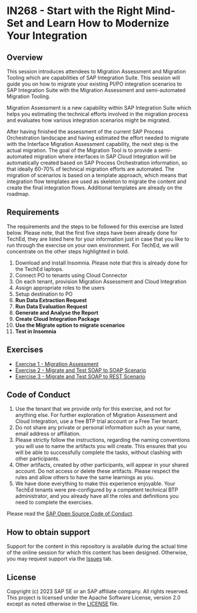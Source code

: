 <!-- [![REUSE status](https://api.reuse.software/badge/github.com/SAP-samples/teched2023-IN268)](https://api.reuse.software/info/github.com/SAP-samples/teched2023-IN268) -->

# IN268 - Start with the Right Mind-Set and Learn How to Modernize Your Integration

<!--
## Description

This repository contains the material for the SAP TechEd 2023 session called <b>IN268 - Start with the Right Mind-Set and Learn How to Modernize Your Integration</b>.  

This session will guide you on how to migrate your existing SAP Process Integration and SAP Process Orchestration (PI/PO) scenarios to SAP Integration Suite with the Migration Assessment and semi-automated Migration Tooling. Migration Assessment is a new capability within SAP Integration Suite which helps you estimating the technical efforts involved in the migration process and evaluates how various integration scenarios might be migrated. 

After having finished the assessment of the current SAP Process Orchestration landscape and having estimated the effort needed to migrate with the Interface Migration Assessment capability, the next step is the actual migration. The goal of the Migration Tool is to provide a semi-automated migration where interfaces in SAP Cloud Integration will be automatically created based on SAP Process Orchestration information, so that ideally 60-70% of technical migration efforts are automated. The migration of scenarios is based on a template approach, which means that integration flow templates are used as skeleton to migrate the content and create the final integration flows. Additional templates are already on the roadmap.
-->

## Overview

This session introduces attendees to Migration Assessment and Migration Tooling which are capabilities of SAP Integration Suite. This session will guide you on how to migrate your existing PI/PO integration scenarios to SAP Integration Suite with the Migration Assessment and semi-automated Migration Tooling.

Migration Assessment is a new capability within SAP Integration Suite which helps you estimating the technical efforts involved in the migration process and evaluates how various integration scenarios might be migrated. 

After having finished the assessment of the current SAP Process Orchestration landscape and having estimated the effort needed to migrate with the Interface Migration Assessment capability, the next step is the actual migration. The goal of the Migration Tool is to provide a semi-automated migration where interfaces in SAP Cloud Integration will be automatically created based on SAP Process Orchestration information, so that ideally 60-70% of technical migration efforts are automated. The migration of scenarios is based on a template approach, which means that integration flow templates are used as skeleton to migrate the content and create the final integration flows. Additional templates are already on the roadmap.

## Requirements

The requirements and the steps to be followed for this exercise are listed below. Please note, that the first five steps have been already done for TechEd, they are listed here for your information just in case that you like to run through the exercise on your own environment. For TechEd, we will concentrate on the other steps highlighted in bold. 

1. Download and install Insomnia. Please note that this is already done for the TechEd laptops.
2. Connect PO to tenants using Cloud Connector
3. On each tenant, provision Migration Assessment and Cloud Integration
4. Assign appropriate roles to the users
5. Setup destination to PO
5. <B>Run Data Extraction Request</B>
6. <B>Run Data Evaluation Request</B>
7. <B>Generate and Analyse the Report</B>
8. <B>Create Cloud Integration Package</B>
9. <B>Use the Migrate option to migrate scenarios</B>
10. <B>Test in Insomnia</B> 

## Exercises

<!-- Provide the exercise content here directly in README.md using [markdown](https://guides.github.com/features/mastering-markdown/) and linking to the specific exercise pages, below is an example. -->

- [Exercise 1 - Migration Assessment](exercises/ex0/)
- [Exercise 2 - Migrate and Test SOAP to SOAP Scenario](exercises/ex1/)
- [Exercise 3 - Migrate and Test SOAP to REST Scenario](exercises/ex2/)
  
<!-- **OR** Link to the Tutorial Navigator for example... 
Start the exercises [here](https://developers.sap.com/tutorials/abap-environment-trial-onboarding.html).
-->

<!--
**IMPORTANT**
Your repo must contain the .reuse and LICENSES folder and the License section below. DO NOT REMOVE the section or folders/files. Also, remove all unused template assets(images, folders, etc) from the exercises folder. 
-->

<!--
## Contributing
Please read the [CONTRIBUTING.md](./CONTRIBUTING.md) to understand the contribution guidelines.
-->

## Code of Conduct
1. Use the tenant that we provide only for this exercise, and not for anything else. For further exploration of Migration Assessment and Cloud Integration, use a free BTP trial account or a Free Tier tenant.
2. Do not share any private or personal information such as your name, email address or affiliation.
3. Please strictly follow the instructions, regarding the naming conventions you will use to name the artifacts you will create. This ensures that you will be able to successfully complete the tasks, without clashing with other participants.
4. Other artifacts, created by other participants, will appear in your shared account. Do not access or delete these artifacts. Please respect the rules and allow others to have the same learnings as you.
5. We have done everything to make this experience enjoyable. Your TechEd tenants were pre-configured by a competent technical BTP administrator, and you already have all the roles and definitions you need to complete the exercises.

Please read the [SAP Open Source Code of Conduct](https://github.com/SAP-samples/.github/blob/main/CODE_OF_CONDUCT.md).

## How to obtain support
Support for the content in this repository is available during the actual time of the online session for which this content has been designed. Otherwise, you may request support via the [Issues](../../issues) tab.

## License
Copyright (c) 2023 SAP SE or an SAP affiliate company. All rights reserved. This project is licensed under the Apache Software License, version 2.0 except as noted otherwise in the [LICENSE](LICENSES/Apache-2.0.txt) file.
